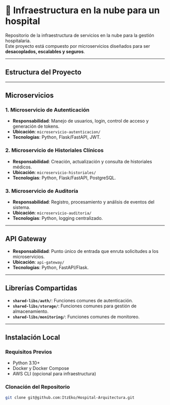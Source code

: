 # 🏥 Infraestructura en la nube para un hospital

Repositorio de la infraestructura de servicios en la nube para la gestión hospitalaria.  
Este proyecto está compuesto por microservicios diseñados para ser **desacoplados, escalables y seguros**.

---

## Estructura del Proyecto


---

## Microservicios

### 1. **Microservicio de Autenticación**
- **Responsabilidad**: Manejo de usuarios, login, control de acceso y generación de tokens.
- **Ubicación**: `microservicio-autenticacion/`
- **Tecnologías**: Python, Flask/FastAPI, JWT.

### 2. **Microservicio de Historiales Clínicos**
- **Responsabilidad**: Creación, actualización y consulta de historiales médicos.
- **Ubicación**: `microservicio-historiales/`
- **Tecnologías**: Python, Flask/FastAPI, PostgreSQL.

### 3. **Microservicio de Auditoría**
- **Responsabilidad**: Registro, procesamiento y análisis de eventos del sistema.
- **Ubicación**: `microservicio-auditoria/`
- **Tecnologías**: Python, logging centralizado.

---

## API Gateway

- **Responsabilidad**: Punto único de entrada que enruta solicitudes a los microservicios.
- **Ubicación**: `api-gateway/`
- **Tecnologías**: Python, FastAPI/Flask.

---

## Librerías Compartidas

- **`shared-libs/auth/`**: Funciones comunes de autenticación.
- **`shared-libs/storage/`**: Funciones comunes para gestión de almacenamiento.
- **`shared-libs/monitoring/`**: Funciones comunes de monitoreo.

---

## Instalación Local

### Requisitos Previos
- Python 3.10+
- Docker y Docker Compose
- AWS CLI (opcional para infraestructura)

### Clonación del Repositorio

```bash
git clone git@github.com:ItzEko/Hospital-Arquitectura.git

